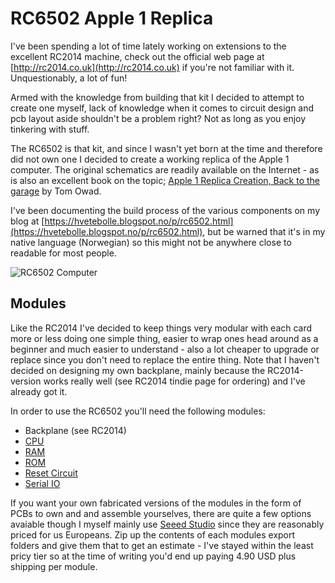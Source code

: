 # RC6502 Apple 1 Replica

I've been spending a lot of time lately working on extensions to the excellent RC2014 machine, check out the official web page at [http://rc2014.co.uk](http://rc2014.co.uk) if you're not familiar with it. Unquestionably, a lot of fun!

Armed with the knowledge from building that kit I decided to attempt to create one myself, lack of knowledge when it comes to circuit design and pcb layout aside shouldn't be a problem right? Not as long as you enjoy tinkering with stuff.

The RC6502 is that kit, and since I wasn't yet born at the time and therefore did not own one I decided to create a working replica of the Apple 1 computer. The original schematics are readily available on the Internet - as is also an excellent book on the topic; [Apple 1 Replica Creation, Back to the garage](http://www.applefritter.com/) by Tom Owad.

I've been documenting the build process of the various components on my blog at [https://hvetebolle.blogspot.no/p/rc6502.html](https://hvetebolle.blogspot.no/p/rc6502.html), but be warned that it's in my native language (Norwegian) so this might not be anywhere close to readable for most people.

![RC6502 Computer](https://raw.githubusercontent.com/tebl/RC6502/master/Gallery/2017-06-02%2019.54.19.jpg)

## Modules
Like the RC2014 I've decided to keep things very modular with each card more or less doing one simple thing, easier to wrap ones head around as a beginner and much easier to understand - also a lot cheaper to upgrade or replace since you don't need to replace the entire thing. Note that I haven't decided on designing my own backplane, mainly because the RC2014-version works really well (see RC2014 tindie page for ordering) and I've already got it.

In order to use the RC6502 you'll need the following modules:
- Backplane (see RC2014)
- [CPU](https://github.com/tebl/RC6502/tree/master/RC6502%20CPU)
- [RAM](https://github.com/tebl/RC6502/tree/master/RC6502%20RAM)
- [ROM](https://github.com/tebl/RC6502/tree/master/RC6502%20ROM)
- [Reset Circuit](https://github.com/tebl/RC6502/tree/master/RC6502%20Reset%20Circuit)
- [Serial IO](https://github.com/tebl/RC6502/tree/master/RC6502%20Serial%20IO)

If you want your own fabricated versions of the modules in the form of PCBs to own and and assemble yourselves, there are quite a few options avaiable though I myself mainly use [Seeed Studio](https://www.seeedstudio.com/fusion_pcb.html) since they are reasonably priced for us Europeans. Zip up the contents of each modules export folders and give them that to get an estimate - I've stayed within the least pricy tier so at the time of writing you'd end up paying 4.90 USD plus shipping per module.